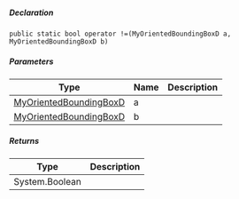 
##### Declaration

```
public static bool operator !=(MyOrientedBoundingBoxD a, MyOrientedBoundingBoxD b)
```

##### Parameters

| Type | Name | Description |
| --- | --- | --- |
| [MyOrientedBoundingBoxD](https://keensoftwarehouse.github.io/SpaceEngineersModAPI/api/VRageMath.MyOrientedBoundingBoxD.html) | a   |     |
| [MyOrientedBoundingBoxD](https://keensoftwarehouse.github.io/SpaceEngineersModAPI/api/VRageMath.MyOrientedBoundingBoxD.html) | b   |     |

##### Returns

| Type | Description |
| --- | --- |
| System.Boolean |     |